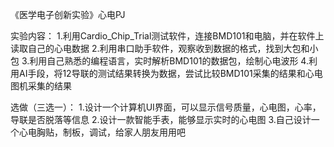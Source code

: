 《医学电子创新实验》心电PJ

实验内容：
1.利用Cardio_Chip_Trial测试软件，连接BMD101和电脑，并在软件上读取自己的心电数据
2.利用串口助手软件，观察收到数据的格式，找到大包和小包
3.利用自己熟悉的编程语言，实时解析BMD101的数据包，绘制心电波形
4.利用AI手段，将12导联的测试结果转换为数据，尝试比较BMD101采集的结果和心电图机采集的结果

选做（三选一）：
1.设计一个计算机UI界面，可以显示信号质量，心电图，心率，导联是否脱落等信息
2.设计一款智能手表，能够显示实时的心电图
3.自己设计一个心电胸贴，制板，调试，给家人朋友用用吧
